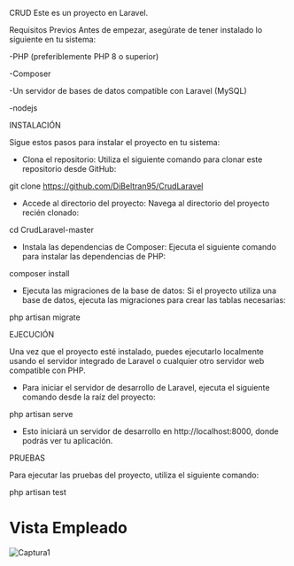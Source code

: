 CRUD
Este es un proyecto en Laravel.

Requisitos Previos
Antes de empezar, asegúrate de tener instalado lo siguiente en tu sistema:
 
 -PHP (preferiblemente PHP 8 o superior)
 
 -Composer
 
 -Un servidor de bases de datos compatible con Laravel (MySQL)
 
 -nodejs


INSTALACIÓN

Sigue estos pasos para instalar el proyecto en tu sistema:

* Clona el repositorio: Utiliza el siguiente comando para clonar este repositorio desde GitHub:

git clone https://github.com/DiBeltran95/CrudLaravel

* Accede al directorio del proyecto: Navega al directorio del proyecto recién clonado:

cd CrudLaravel-master

* Instala las dependencias de Composer: Ejecuta el siguiente comando para instalar las dependencias de PHP:

composer install

* Ejecuta las migraciones de la base de datos: Si el proyecto utiliza una base de datos, ejecuta las migraciones para crear las tablas necesarias:

php artisan migrate


EJECUCIÓN

Una vez que el proyecto esté instalado, puedes ejecutarlo localmente usando el servidor integrado de Laravel o cualquier otro servidor web compatible con PHP.

* Para iniciar el servidor de desarrollo de Laravel, ejecuta el siguiente comando desde la raíz del proyecto:

php artisan serve

* Esto iniciará un servidor de desarrollo en http://localhost:8000, donde podrás ver tu aplicación.


PRUEBAS

Para ejecutar las pruebas del proyecto, utiliza el siguiente comando:

php artisan test

# Vista Empleado
![Captura1](https://github.com/DiBeltran95/CrudLaravel/assets/31999241/dcdb014a-dadc-4e60-bd83-a662e98838ad)

